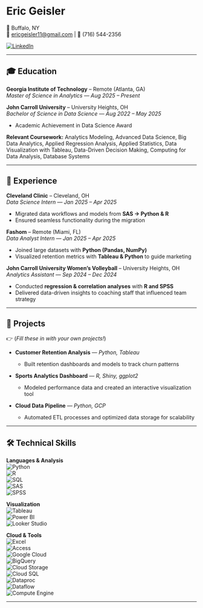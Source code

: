 # Eric Geisler

📍 Buffalo, NY  
📧 [ericgeisler11@gmail.com](mailto:ericgeisler11@gmail.com) | 📱 (716) 544-2356 <br>

[![LinkedIn](https://img.shields.io/badge/LinkedIn-0A66C2?style=for-the-badge&logo=linkedin&logoColor=white)](https://linkedin.com/in/ericgeisler/)

---

## 🎓 Education  

**Georgia Institute of Technology** – Remote (Atlanta, GA)  
*Master of Science in Analytics* — *Aug 2025 – Present*  

**John Carroll University** – University Heights, OH  
*Bachelor of Science in Data Science* — *Aug 2022 – May 2025*    
- Academic Achievement in Data Science Award  

**Relevant Coursework:** Analytics Modeling, Advanced Data Science, Big Data Analytics, Applied Regression Analysis, Applied Statistics, Data Visualization with Tableau, Data-Driven Decision Making, Computing for Data Analysis, Database Systems

---

## 💼 Experience  

**Cleveland Clinic** – Cleveland, OH  
*Data Science Intern* — *Jan 2025 – Apr 2025*  
- Migrated data workflows and models from **SAS → Python & R**  
- Ensured seamless functionality during the migration  

**Fashom** – Remote (Miami, FL)  
*Data Analyst Intern* — *Jan 2025 – Apr 2025*  
- Joined large datasets with **Python (Pandas, NumPy)**  
- Visualized retention metrics with **Tableau & Python** to guide marketing  

**John Carroll University Women’s Volleyball** – University Heights, OH  
*Analytics Assistant* — *Sep 2024 – Dec 2024*  
- Conducted **regression & correlation analyses** with **R and SPSS**  
- Delivered data-driven insights to coaching staff that influenced team strategy 

---

## 📂 Projects  

👉 (*Fill these in with your own projects!*)  

- **Customer Retention Analysis** — *Python, Tableau*  
  - Built retention dashboards and models to track churn patterns  

- **Sports Analytics Dashboard** — *R, Shiny, ggplot2*  
  - Modeled performance data and created an interactive visualization tool  

- **Cloud Data Pipeline** — *Python, GCP*  
  - Automated ETL processes and optimized data storage for scalability  

---

## 🛠️ Technical Skills  

**Languages & Analysis**  
![Python](https://img.shields.io/badge/Python-3776AB?style=for-the-badge&logo=python&logoColor=white)  
![R](https://img.shields.io/badge/R-276DC3?style=for-the-badge&logo=r&logoColor=white)  
![SQL](https://img.shields.io/badge/SQL-336791?style=for-the-badge&logo=postgresql&logoColor=white)  
![SAS](https://img.shields.io/badge/SAS-004B87?style=for-the-badge&logo=sas&logoColor=white)  
![SPSS](https://img.shields.io/badge/SPSS-052FAD?style=for-the-badge&logo=ibm&logoColor=white)  

**Visualization**  
![Tableau](https://img.shields.io/badge/Tableau-E97627?style=for-the-badge&logo=tableau&logoColor=white)  
![Power BI](https://img.shields.io/badge/Power%20BI-F2C811?style=for-the-badge&logo=powerbi&logoColor=black)  
![Looker Studio](https://img.shields.io/badge/Looker%20Studio-4285F4?style=for-the-badge&logo=looker&logoColor=white)  

**Cloud & Tools**  
![Excel](https://img.shields.io/badge/Excel-217346?style=for-the-badge&logo=microsoftexcel&logoColor=white)  
![Access](https://img.shields.io/badge/Access-A4373A?style=for-the-badge&logo=microsoftaccess&logoColor=white)  
![Google Cloud](https://img.shields.io/badge/Google%20Cloud-4285F4?style=for-the-badge&logo=googlecloud&logoColor=white)  
![BigQuery](https://img.shields.io/badge/BigQuery-669DF6?style=for-the-badge&logo=googlebigquery&logoColor=white)  
![Cloud Storage](https://img.shields.io/badge/Cloud%20Storage-1a73e8?style=for-the-badge&logo=googlecloud&logoColor=white)  
![Cloud SQL](https://img.shields.io/badge/Cloud%20SQL-4285F4?style=for-the-badge&logo=googlecloud&logoColor=white)  
![Dataproc](https://img.shields.io/badge/Dataproc-4285F4?style=for-the-badge&logo=googlecloud&logoColor=white)  
![Dataflow](https://img.shields.io/badge/Dataflow-4285F4?style=for-the-badge&logo=googlecloud&logoColor=white)  
![Compute Engine](https://img.shields.io/badge/Compute%20Engine-4285F4?style=for-the-badge&logo=googlecloud&logoColor=white)  
 

---

